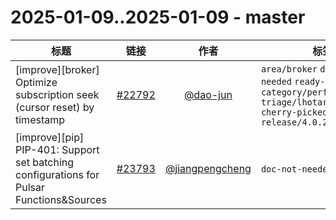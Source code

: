 # 2025-01-09..2025-01-09 - master
| 标题 | 链接 | 作者 | 标签 |
| - | :--: | :--: | - |
| [improve][broker] Optimize subscription seek (cursor reset) by timestamp | [#22792](https://github.com/apache/pulsar/pull/22792) | [@dao-jun](https://github.com/dao-jun) | `area/broker` `doc-not-needed` `ready-to-test` `category/performance` `triage/lhotari/important` `cherry-picked/branch-4.0` `release/4.0.2`  | 
| [improve][pip] PIP-401: Support set batching configurations for Pulsar Functions&Sources | [#23793](https://github.com/apache/pulsar/pull/23793) | [@jiangpengcheng](https://github.com/jiangpengcheng) | `doc-not-needed` `PIP`  | 
